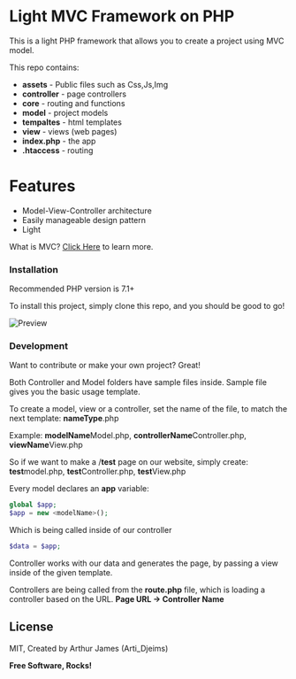 # Light MVC Framework on PHP

This is a light PHP framework that allows you to create a project using MVC model.

This repo contains:
  - **assets** - Public files such as Css,Js,Img
  - **controller** - page controllers
  - **core** - routing and functions
  - **model** - project models
  - **tempaltes** - html templates
  - **view** - views (web pages)
  - **index.php** - the app
  - **.htaccess** - routing

# Features

  - Model-View-Controller architecture
  - Easily manageable design pattern
  - Light


What is MVC? [Click Here](http://wikipedia.org/wiki/Model-View-Controller) to learn more.

### Installation

Recommended PHP version is 7.1+

To install this project, simply clone this repo, and you should be good to go!

![Preview](https://i.imgur.com/tox8c6i.png)

### Development

Want to contribute or make your own project? Great!

Both Controller and Model folders have sample files inside. 
Sample file gives you the basic usage template. 

To create a model, view or a controller, set the name of the file, to match the next template: **nameType**.php
  
Example: 
**modelName**Model.php, **controllerName**Controller.php, **viewName**View.php

So if we want to make a /**test** page on our website, simply create:
**test**model.php, **test**Controller.php, **test**View.php

Every model declares an **app** variable:
```php
global $app;
$app = new <modelName>();
```
Which is being called inside of our controller 
```php
$data = $app;
```
Controller works with our data and generates the page, by passing a view inside of the given template.

Controllers are being called from the **route.php** file, which is loading a controller based on the URL. 
**Page URL -> Controller Name**

License
----

MIT, Created by Arthur James (Arti_Djeims)


**Free Software, Rocks!**

